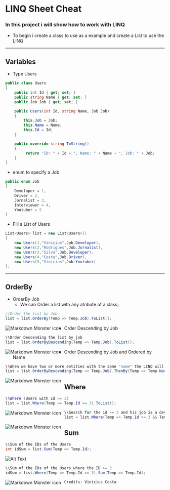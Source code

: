 ﻿# **LINQ Sheet Cheat**

### In this project i will show how to work with LINQ
- To begin i create a class to use as a example and create a List<Users> to use the LINQ
---

## Variables

- Type Users
```C#    
public class Users
{
    public int Id { get; set; }
    public string Name { get; set; }
    public Job Job { get; set; }

	public Users(int Id, string Name, Job Job)
    {
        this.Job = Job;
        this.Name = Name;
        this.Id = Id;
    }

    public override string ToString()
    {
         return "ID: " + Id + ", Name: " + Name + ", Job: " + Job;
    }
}
```

- enum to specify a Job
```C#
public enum Job
{
    Developer = 1,
    Driver = 2,
    Jornalist = 3,
    Interviewer = 4,
    Youtuber = 5
}
```
- Fill a List of Users
```C#
List<Users> list = new List<Users>()
{
    new Users(1,"Vinicius",Job.Developer),
    new Users(2,"Rodrigues",Job.Jornalist),
    new Users(3,"Silva",Job.Developer),
    new Users(4,"Costa",Job.Driver),
    new Users(5,"Vinicius",Job.Youtuber)
};
```
---
## OrderBy


- OrderBy Job
    - We can Order a list with any atribute of a class;

```C#
//Order the list by Job
list = list.OrderBy(Temp => Temp.Job).ToList();
```
<img src="~/img/img1.png"
     alt="Markdown Monster icon"
     style="float: left; margin-right: 10px;" />

- Order Descending by Job
```C#
\\Order Descending the list by job
list = list.OrderByDescending(Temp => Temp.Job).ToList();
```
<img src="~/img/img2.png"
     alt="Markdown Monster icon"
     style="float: left; margin-right: 10px;" />

- Order Descending by Job and Ordered by Name
```C#
\\When we have two or more entities with the same "name" the LINQ will order these two or more by the second OrderBy.
list = list.OrderByDescending(Temp => Temp.Job).ThenBy(Temp => Temp.Name).ToList();
```
<img src="~/img/img3.png"
     alt="Markdown Monster icon"
     style="float: left; margin-right: 10px;" />

## Where
```C#
\\Where (Users with Id >= 3)
list = list.Where(Temp => Temp.Id >= 3).ToList();
```
<img src="~/img/img4.png"
     alt="Markdown Monster icon"
     style="float: left; margin-right: 10px;" />

```C#
\\Search for the id >= 3 and his job is a developer
list = list.Where(Temp => Temp.Id >= 3 && Temp.Job == Job.Developer).ToList();
```
<img src="~/img/img5.png"
     alt="Markdown Monster icon"
     style="float: left; margin-right: 10px;" />

## Sum

```C#
\\Sum of the IDs of the Users
int idSum = list.Sum(Temp => Temp.Id);
```
![Alt Text](https://github.com/ved-suiciniv/Sheet-Cheat-LINQ/raw/master/img/img6.png)

```C#
\\Sum of the IDs of the Users where the ID >= 3
idSum = list.Where(Temp => Temp.Id >= 3).Sum(Temp => Temp.Id);
```
<img src="~/img/img7.png"
     alt="Markdown Monster icon"
     style="float: left; margin-right: 10px;" />

`
Credits: Vinícius Costa 
`

